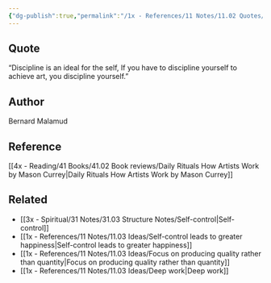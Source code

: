 ```yaml
---
{"dg-publish":true,"permalink":"/1x - References/11 Notes/11.02 Quotes/If you have to discipline yourself to achieve art you discipline yourself - Bernard Malamud/","title":"If you have to discipline yourself to achieve art you discipline yourself - Bernard Malamud","noteIcon":"","created":"2023-05-05T21:58:25.000+03:00","updated":"2024-02-14T20:18:42.466+03:00"}
---
```



## Quote
“Discipline is an ideal for the self, If you have to discipline yourself to achieve art, you discipline yourself.”

## Author
Bernard Malamud

## Reference
[[4x - Reading/41 Books/41.02 Book reviews/Daily Rituals How Artists Work by Mason Currey\|Daily Rituals How Artists Work by Mason Currey]]

## Related
- [[3x - Spiritual/31 Notes/31.03 Structure Notes/Self-control\|Self-control]]
- [[1x - References/11 Notes/11.03 Ideas/Self-control leads to greater happiness\|Self-control leads to greater happiness]]
- [[1x - References/11 Notes/11.03 Ideas/Focus on producing quality rather than quantity\|Focus on producing quality rather than quantity]]
- [[1x - References/11 Notes/11.03 Ideas/Deep work\|Deep work]]
